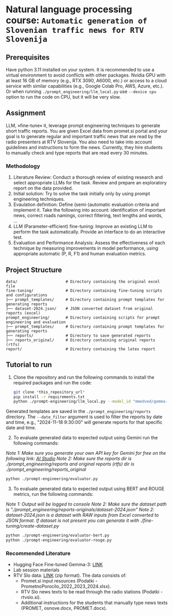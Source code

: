 # Natural language processing course: `Automatic generation of Slovenian traffic news for RTV Slovenija`

## Prerequisites

Have python 3.11 installed on your system. It is recommended to use a virtual environment to avoid conflicts with other packages.
Nvidia GPU with at least 16 GB of memory (e.g., RTX 3090, A6000, etc.) or access to a cloud service with similar capabilities (e.g., Google Colab Pro, AWS, Azure, etc.).
Or when running `./prompt_engineering/llm_local.py` use `--device cpu` option to run the code on CPU, but it will be very slow.

## Assignment

LLM, »fine-tune« it, leverage prompt engineering techniques to generate short traffic reports. You are given Excel data from promet.si portal and your goal is to generate regular and important traffic news that are read by the radio presenters at RTV Slovenija. You also need to take into account guidelines and instructions to form the news. Currently, they hire students to manually check and type reports that are read every 30 minutes.

### Methodology

1. Literature Review: Conduct a thorough review of existing research and select appropriate LLMs for the task. Review and prepare an exploratory report on the data provided.
2. Initial solution: Try to solve the task initially only by using prompt engineering techniques.
3. Evaulation definition: Define (semi-)automatic evaluation criteria and implement it. Take the following into account: identification of important news, correct roads namings, correct filtering, text lengths and words, ...
4. LLM (Parameter-efficient) fine-tuning: Improve an existing LLM to perform the task automatically. Provide an interface to do an interactive test.
5. Evaluation and Performance Analysis: Assess the effectiveness of each technique by measuring improvements in model performance, using appropriate automatic (P, R, F1) and human evaluation metrics.

## Project Structure

```plaintext
data/                     # Directory containing the original excel file
fine-tuning/              # Directory containing fine-tuning scripts and configurations
├── prompt_templates/     # Directory containing prompt templates for generating reports
├── dataset-2024.json/    # JSON converted dataset from original reports (excel)
prompt_engineering/       # Directory containing scripts for prompt engineering and evaluation
├── prompt_templates/     # Directory containing prompt templates for generating reports
├── reports/              # Directory to save generated reports
├── reports_original/     # Directory containing original reports (rtfs)
report/                   # Directory containing the latex report
```

## Tutorial to run

1. Clone the repository and run the following commands to install the required packages and run the code:
   ```bash
   git clone *this_repository_url*
   pip install -r requirements.txt
   python ./prompt-engineering/llm_local.py --model_id "mmedved/gemma-3-finetune-v6" --date_filter "2024-11-18 9:30:00"
   ```
Generated templates are saved in the `./prompt_engineering/reports` directory. The `--date_filter` argument is used to filter the reports by date and time, e.g., "2024-11-18 9:30:00" will generate reports for that specific date and time.

2. To evaluate generated data to expected output using Gemini run the following commands:

*Note 1: Make sure you generate your own API key for Gemini for free on the following link: [AI Studio](https://aistudio.google.com/)*
*Note 2: Make sure the reports dir is ./prompt_engineering/reports and original reports (rtfs) dir is ./prompt_engineering/reports_original*
  
```bash
python ./prompt-engineering/evaluator.py
``` 

3. To evaluate generated data to expected output using BERT and ROUGE metrics, run the following commands:

*Note 1: Output will be logged to console*
*Note 2: Make sure the dataset path is "./prompt_engineering/reports-originals/dataset-2024.json"*
*Note 2: dataset-2024.json is a dataset with RAW inputs from Excel converted to JSON format. If dataset is not present you can generate it with ./fine-tuning/create-dataset.py*

```bash
python ./prompt-engineering/evaluator-bert.py
python ./prompt-engineering/evaluator-rouge.py
```

### Recommended Literature

- Hugging Face Fine-tuned Gemma-3: [LINK](https://huggingface.co/mmedved/gemma-3-finetune-v6)
- Lab session materials
- RTV Slo data: [LINK](https://unilj-my.sharepoint.com/:u:/g/personal/slavkozitnik_fri1_uni-lj_si/EdQ2XlMf8eJMleZoxUc89E4B0lDWdyAzFh3xmKxg9y_pVA?e=EOQ54M) (zip format). The data consists of:
  - Promet.si input resources (Podatki - PrometnoPorocilo_2022_2023_2024.xlsx).
  - RTV Slo news texts to be read through the radio stations (Podatki - rtvslo.si).
  - Additional instructions for the students that manually type news texts (PROMET, osnove.docx, PROMET.docx).
